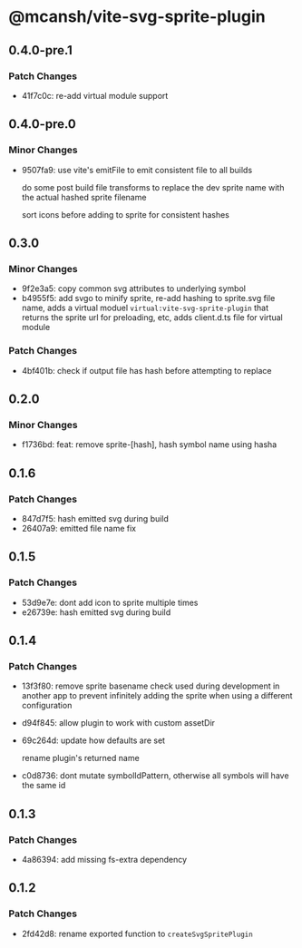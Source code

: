 # @mcansh/vite-svg-sprite-plugin

## 0.4.0-pre.1

### Patch Changes

- 41f7c0c: re-add virtual module support

## 0.4.0-pre.0

### Minor Changes

- 9507fa9: use vite's emitFile to emit consistent file to all builds

  do some post build file transforms to replace the dev sprite name with the actual hashed sprite filename

  sort icons before adding to sprite for consistent hashes

## 0.3.0

### Minor Changes

- 9f2e3a5: copy common svg attributes to underlying symbol
- b4955f5: add svgo to minify sprite, re-add hashing to sprite.svg file name, adds a virtual moduel `virtual:vite-svg-sprite-plugin` that returns the sprite url for preloading, etc, adds client.d.ts file for virtual module

### Patch Changes

- 4bf401b: check if output file has hash before attempting to replace

## 0.2.0

### Minor Changes

- f1736bd: feat: remove sprite-[hash], hash symbol name using hasha

## 0.1.6

### Patch Changes

- 847d7f5: hash emitted svg during build
- 26407a9: emitted file name fix

## 0.1.5

### Patch Changes

- 53d9e7e: dont add icon to sprite multiple times
- e26739e: hash emitted svg during build

## 0.1.4

### Patch Changes

- 13f3f80: remove sprite basename check used during development in another app to prevent infinitely adding the sprite when using a different configuration
- d94f845: allow plugin to work with custom assetDir
- 69c264d: update how defaults are set

  rename plugin's returned name

- c0d8736: dont mutate symbolIdPattern, otherwise all symbols will have the same id

## 0.1.3

### Patch Changes

- 4a86394: add missing fs-extra dependency

## 0.1.2

### Patch Changes

- 2fd42d8: rename exported function to `createSvgSpritePlugin`
